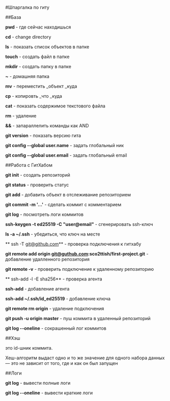 #Шпаргалка по гиту

##База

**pwd** - где сейчас находишься

**cd** - change directory

**ls** - показать список объектов в папке

**touch** - создать файл в папке

**mkdir** - создать папку в папке

**~** - домашняя папка

**mv** - переместить _объект _куда

**cp** - копировть _что _куда

**cat** - показать содержимое текстового файла

**rm** - удаление

**&&** - запараллелить команды как AND

**git version** - показать версию гита

**git config --global user.name** - задать глобальный ник

**git config --global user.email** - задать глобальный email

##Работа с ГитХабом

**git init** - создать репозиторий

**git status** - проверить статус

**git add** - добавить объект в отслеживание репозиторием

**git commit -m '...'** - сделать коммит с комментарием

**git log** - посмотреть логи коммитов

**ssh-keygen -t ed25519 -C "user@email"** - сгенерировать ssh-ключ

**ls -a ~/.ssh** - убедиться, что ключ на месте

** ssh -T git@github.com** - проверка подключения к гитхабу

**git remote add origin git@guthub.com:sco2ttish/first-project.git** - добавление удалленного репозитория

**git remote -v** - проверить подключение к удаленному репозиторию

** ssh-add -l -E sha256** - проверка агента

**ssh-add** - добавление агента

**ssh-add ~/.ssh/id_ed25519** - добавление ключа

**git remote rm origin** - удаление подключения

**git push -u origin master** - пуш коммита в удаленный репозиторий

**git log --oneline** - сокрашенный лог коммитов

##Хэш

это id-шник коммита.

Хеш-алгоритм выдаст одно и то же значение для одного набора данных — это не зависит от того, где и как он был запущен

##Логи

**git log** - вывести полные логи

**git log --oneline** - вывести краткие логи
